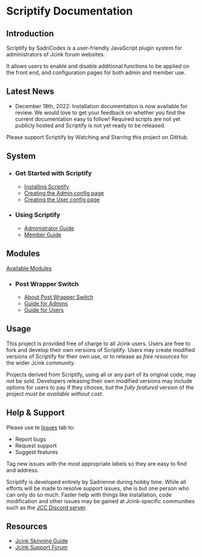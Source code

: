 # Scriptify Documentation

## Introduction

Scriptify by SadriCodes is a user-friendly JavaScript plugin system for administrators of Jcink forum websites.

It allows users to enable and disable additional functions to be applied on the front end, and configuration pages for both admin and member use.

## Latest News

- December 18th, 2022: Installation documentation is now available for review. We would love to get your feedback on whether you find the current documentation easy to follow! Required scripts are not yet publicly hosted and Scriptify is not yet ready to be released.

Please support Scriptify by Watching and Starring this project on GitHub.

## System

- ### Get Started with Scriptify

  - [Installing Scriptify](./documentation/installing.md)
  - [Creating the Admin config page](./documentation/installing.md)
  - [Creating the User config page](./documentation/installing.md)

- ### Using Scriptify
  - [Administrator Guide](./documentation//adminguide.md)
  - [Member Guide](./documentation//memberguide.md)

## Modules

[Available Modules](./documentation/moduleList.md)

- ### Post Wrapper Switch
  - [About Post Wrapper Switch](./documentation//moduleGuides/wrapperSwitch/wrapperSwitch.md)
  - [Guide for Admins](./documentation//moduleGuides/wrapperSwitch/wrapperSwitchAdmin.md)
  - [Guide for Users](./documentation//moduleGuides/wrapperSwitch/wrapperSwitchUser.md)

## Usage

This project is provided free of charge to all Jcink users. Users are free to fork and develop their own versions of Scriptify. Users may create modified versions of Scriptify for their own use, or to release as _free resources_ for the wider Jcink community.

Projects derived from Scriptify, using all or any part of its original code, may _not_ be sold. Developers releasing their own modified versions may include options for users to pay if they choose, but the _fully featured_ version of the project _must be available without cost_.

## Help & Support

Please use te [Issues](https://github.com/sadricodes/scriptify/issues) tab to:

- Report bugs
- Request support
- Suggest features

Tag new issues with the most appropriate labels so they are easy to find and address.

Scriptify is developed entirely by Sadrienne during hobby time. While all efforts will be made to resolve support issues, she is but one person who can only do so much. Faster help with things like installation, code modification and other issues may be gained at Jcink-specific communities such as the [JCC Discord server](https://discord.gg/EZETyUc).

## Resources

- [Jcink Skinning Guide](https://jcink.com/main/wiki/jfb-skinning)
- [Jcink Support Forum](https://forum.jcink.com/index.php?)
